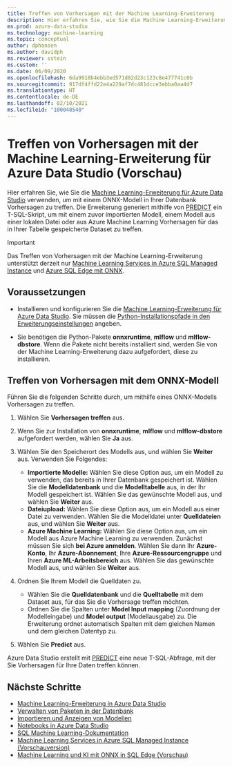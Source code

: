 ```yaml
---
title: Treffen von Vorhersagen mit der Machine Learning-Erweiterung
description: Hier erfahren Sie, wie Sie die Machine Learning-Erweiterung für Azure Data Studio verwenden, um mit einem ONNX-Modell in Ihrer Datenbank Vorhersagen zu treffen.
ms.prod: azure-data-studio
ms.technology: machine-learning
ms.topic: conceptual
author: dphansen
ms.author: davidph
ms.reviewer: sstein
ms.custom: ''
ms.date: 06/09/2020
ms.openlocfilehash: 6da9918b4ebb3ed571d82d23c123c8e477741c0b
ms.sourcegitcommit: 917df4ffd22e4a229af7dc481dcce3ebba0aa4d7
ms.translationtype: HT
ms.contentlocale: de-DE
ms.lasthandoff: 02/10/2021
ms.locfileid: "100048540"
---
```

# <a name="make-predictions-with-machine-learning-extension-for-azure-data-studio-preview"></a>Treffen von Vorhersagen mit der Machine Learning-Erweiterung für Azure Data Studio (Vorschau)

Hier erfahren Sie, wie Sie die [Machine Learning-Erweiterung für Azure Data Studio](machine-learning-extension.md) verwenden, um mit einem ONNX-Modell in Ihrer Datenbank Vorhersagen zu treffen. Die Erweiterung generiert mithilfe von [PREDICT](../../t-sql/queries/predict-transact-sql.md) ein T-SQL-Skript, um mit einem zuvor importierten Modell, einem Modell aus einer lokalen Datei oder aus Azure Machine Learning Vorhersagen für das in Ihrer Tabelle gespeicherte Dataset zu treffen.

> [!IMPORTANT]
> Das Treffen von Vorhersagen mit der Machine Learning-Erweiterung unterstützt derzeit nur [Machine Learning Services in Azure SQL Managed Instance](/azure/azure-sql/managed-instance/machine-learning-services-overview) und [Azure SQL Edge mit ONNX](/azure/azure-sql-edge/onnx-overview).

## <a name="prerequisites"></a>Voraussetzungen

- Installieren und konfigurieren Sie die [Machine Learning-Erweiterung für Azure Data Studio](machine-learning-extension.md). Sie müssen die [Python-Installationspfade in den Erweiterungseinstellungen](machine-learning-extension.md#settings) angeben.

- Sie benötigen die Python-Pakete **onnxruntime**, **mlflow** und **mlflow-dbstore**. Wenn die Pakete nicht bereits installiert sind, werden Sie von der Machine Learning-Erweiterung dazu aufgefordert, diese zu installieren.

## <a name="make-predictions-from-onnx-model"></a>Treffen von Vorhersagen mit dem ONNX-Modell

Führen Sie die folgenden Schritte durch, um mithilfe eines ONNX-Modells Vorhersagen zu treffen.

1. Wählen Sie **Vorhersagen treffen** aus.

1. Wenn Sie zur Installation von **onnxruntime**, **mlflow** und **mlflow-dbstore** aufgefordert werden, wählen Sie **Ja** aus.

1. Wählen Sie den Speicherort des Modells aus, und wählen Sie **Weiter** aus. Verwenden Sie Folgendes:
    - **Importierte Modelle:** Wählen Sie diese Option aus, um ein Modell zu verwenden, das bereits in Ihrer Datenbank gespeichert ist. Wählen Sie die **Modelldatenbank** und die **Modelltabelle** aus, in der Ihr Modell gespeichert ist. Wählen Sie das gewünschte Modell aus, und wählen Sie **Weiter** aus.
    - **Dateiupload:** Wählen Sie diese Option aus, um ein Modell aus einer Datei zu verwenden. Wählen Sie die Modelldatei unter **Quelldateien** aus, und wählen Sie **Weiter** aus.
    - **Azure Machine Learning:** Wählen Sie diese Option aus, um ein Modell aus Azure Machine Learning zu verwenden. Zunächst müssen Sie sich **bei Azure anmelden**. Wählen Sie dann Ihr **Azure-Konto**, Ihr **Azure-Abonnement**, Ihre **Azure-Ressourcengruppe** und Ihren **Azure ML-Arbeitsbereich** aus. Wählen Sie das gewünschte Modell aus, und wählen Sie **Weiter** aus.

1. Ordnen Sie Ihrem Modell die Quelldaten zu.
    - Wählen Sie die **Quelldatenbank** und die **Quelltabelle** mit dem Dataset aus, für das Sie die Vorhersage treffen möchten.
    - Ordnen Sie die Spalten unter **Model Input mapping** (Zuordnung der Modelleingabe) und **Model output** (Modellausgabe) zu. Die Erweiterung ordnet automatisch Spalten mit dem gleichen Namen und dem gleichen Datentyp zu.

1. Wählen Sie **Predict** aus.

Azure Data Studio erstellt mit [PREDICT](../../t-sql/queries/predict-transact-sql.md) eine neue T-SQL-Abfrage, mit der Sie Vorhersagen für Ihre Daten treffen können.

## <a name="next-steps"></a>Nächste Schritte

- [Machine Learning-Erweiterung in Azure Data Studio](machine-learning-extension.md)
- [Verwalten von Paketen in der Datenbank](machine-learning-extension-manage-packages.md)
- [Importieren und Anzeigen von Modellen](machine-learning-extension-import-view-models.md)
- [Notebooks in Azure Data Studio](../notebooks/notebooks-guidance.md)
- [SQL Machine Learning-Dokumentation](../../machine-learning/index.yml)
- [Machine Learning Services in Azure SQL Managed Instance (Vorschauversion)](/azure/azure-sql/managed-instance/machine-learning-services-overview)
- [Machine Learning und KI mit ONNX in SQL Edge (Vorschau)](/azure/azure-sql-edge/onnx-overview)